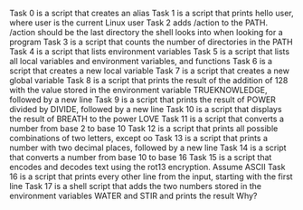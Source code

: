 Task 0 is a script that creates an alias
Task 1 is a script that prints hello user, where user is the current Linux user
Task 2 adds /action to the PATH. /action should be the last directory the shell looks into when looking for a program
Task 3 is a script that counts the number of directories in the PATH
Task 4 is a script that lists environment variables
Task 5 is a script that lists all local variables and environment variables, and functions
Task 6 is a script that creates a new local variable
Task 7 is a script that creates a new global variable
Task 8 is a script that prints the result of the addition of 128 with the value stored in the environment variable TRUEKNOWLEDGE, followed by a new line
Task 9 is a script that prints the result of POWER divided by DIVIDE, followed by a new line
Task 10 is a script that displays the result of BREATH to the power LOVE
Task 11 is a script that converts a number from base 2 to base 10
Task 12 is a script that prints all possible combinations of two letters, except oo
Task 13 is a script that prints a number with two decimal places, followed by a new line
Task 14 is a script that converts a number from base 10 to base 16
Task 15 is a script that encodes and decodes text using the rot13 encryption. Assume ASCII
Task 16 is a script that prints every other line from the input, starting with the first line
Task 17 is a shell script that adds the two numbers stored in the environment variables WATER and STIR and prints the result
Why?
